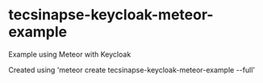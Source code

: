 # tecsinapse-keycloak-meteor-example
Example using Meteor with Keycloak

Created using 'meteor create tecsinapse-keycloak-meteor-example --full'
